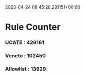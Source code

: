 2023-04-24 08:45:28.291151+00:00
# Rule Counter 
 ### UCATE : 426161

 ### Veneto : 102450

 ### Allowlist : 13929